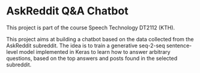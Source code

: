 # AskReddit Q&A Chatbot

This project is part of the course Speech Technology DT2112 (KTH).

This project aims at building a chatbot based on the data collected from the AskReddit subreddit. The idea is to train a generative seq-2-seq sentence-level model implemented in Keras to learn how to answer arbitrary questions, based on the top answers and posts found in the selected subreddit.
